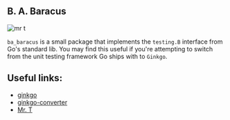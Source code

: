 B. A. Baracus
----

![mr t](http://finickypenguin.files.wordpress.com/2008/06/mr-t1.jpg)

`ba_baracus` is a small package that implements the `testing.B` interface from Go's standard lib. You may find this useful if you're attempting to switch from the unit testing framework Go ships with to `Ginkgo`.

Useful links:
-------------
* [ginkgo](https://github.com/onsi/ginkgo)
* [ginkgo-converter](https://github.com/tjarratt/ginkgo-converter)
* [Mr. T](https://github.com/tjarratt/mr_t)
